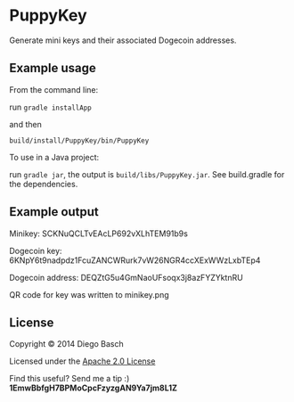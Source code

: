 # PuppyKey

Generate mini keys and their associated Dogecoin addresses.

## Example usage

From the command line:

run `gradle installApp`

and then

`build/install/PuppyKey/bin/PuppyKey`

To use in a Java project:

run `gradle jar`, the output is `build/libs/PuppyKey.jar`. See build.gradle for the dependencies.

## Example output

Minikey: SCKNuQCLTvEAcLP692vXLhTEM91b9s

Dogecoin key: 6KNpY6t9nadpdz1FcuZANCWRurk7vW26NGR4ccXExWWzLxbTEp4

Dogecoin address: DEQZtG5u4GmNaoUFsoqx3j8azFYZYktnRU

QR code for key was written to minikey.png

## License

Copyright © 2014 Diego Basch

Licensed under the [Apache 2.0 License](http://www.apache.org/licenses/LICENSE-2.0.html)

Find this useful? Send me a tip :) **1EmwBbfgH7BPMoCpcFzyzgAN9Ya7jm8L1Z**
